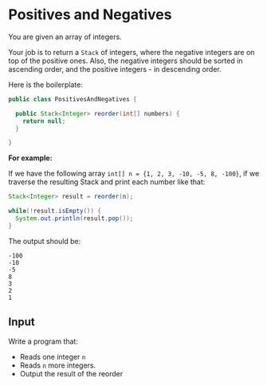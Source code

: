 # Positives and Negatives

You are given an array of integers.

Your job is to return a `Stack` of integers, where the negative integers are on top of the positive ones. Also, the negative integers should be sorted in ascending order, and the positive integers - in descending order.

Here is the boilerplate:

```java
public class PositivesAndNegatives {

  public Stack<Integer> reorder(int[] numbers) {
    return null;
  }

}

```

**For example:**

If we have the following array `int[] n = {1, 2, 3, -10, -5, 8, -100}`, if we traverse the resulting Stack and print each number like that:

```java
Stack<Integer> result = reorder(n); 

while(!result.isEmpty()) {
  System.out.println(result.pop());
}
```

The output should be:

```
-100
-10
-5
8
3
2
1
```

## Input

Write a program that:

* Reads one integer `n`
* Reads `n` more integers.
* Output the result of the reorder
